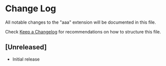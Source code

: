 # Change Log
All notable changes to the "aaa" extension will be documented in this file.

Check [Keep a Changelog](http://keepachangelog.com/) for recommendations on how to structure this file.

## [Unreleased]
- Initial release